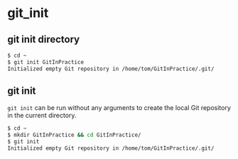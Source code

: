 # git_init

## git init directory

```bash
$ cd ~
$ git init GitInPractice
Initialized empty Git repository in /home/tom/GitInPractice/.git/
```

## git init

`git init` can be run without any arguments to create the local Git repository in the current directory.

```bash
$ cd ~
$ mkdir GitInPractice && cd GitInPractice/
$ git init
Initialized empty Git repository in /home/tom/GitInPractice/.git/
```












